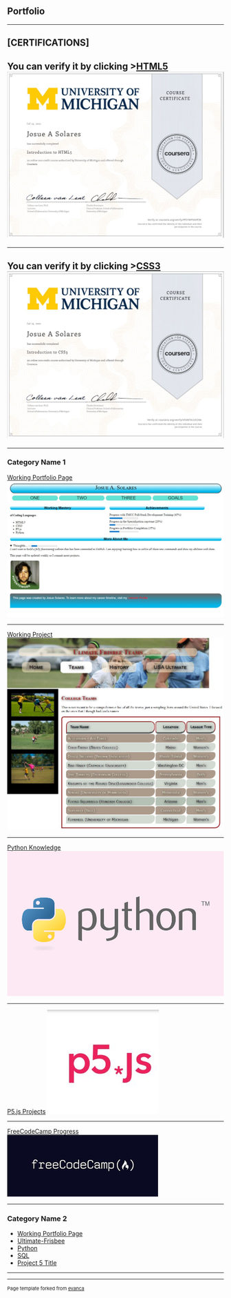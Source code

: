 ## Portfolio

____________
[CERTIFICATIONS]
---
You can verify it by clicking ><a href="https://coursera.org/verif y/PFSYWPV4VP3K">HTML5</a>
<img src ="images/HTML5_Cert.JPG?raw=true"/>
---
---
You can verify it by clicking ><a href="https://coursera.org/verify/V54NT6LUG2KA">CSS3</a>
<img src ="images/CSS3_Cert.JPG?raw=true"/>
---

---

### Category Name 1 

[Working Portfolio Page](https://mr-clean-code.github.io/Josue-Solares-Project-1/)
<img src="images/Project-1.JPG?raw=true"/>

---
[Working Project](https://github.com/Mr-Clean-Code/Ultimate-Frisbee)
<img src="images/Project-2.JPG?raw=true"/>

---
[Python Knowledge](https://github.com/Mr-Clean-Code/Python)
<img src="images/python.png?raw=true"/>

---
[P5.js Projects](https://github.com/Mr-Clean-Code/P5.js)
<img src="images/Capture.JPG?raw=true"/>

---
[FreeCodeCamp Progress](https://www.freecodecamp.org/mrcleane-code)
<img src="images/logo.png?raw=true"/>

---
### Category Name 2

- [Working Portfolio Page](https://mr-clean-code.github.io/Josue-Solares-Project-1/)
- [Ultimate-Frisbee](https://github.com/Mr-Clean-Code/Ultimate-Frisbee)
- [Python](https://github.com/Mr-Clean-Code/Python)
- [SQL](https://github.com/Mr-Clean-Code/SQL)
- [Project 5 Title](http://example.com/)

---




---
<p style="font-size:11px">Page template forked from <a href="https://github.com/evanca/quick-portfolio">evanca</a></p>
<!-- Remove above link if you don't want to attibute -->
